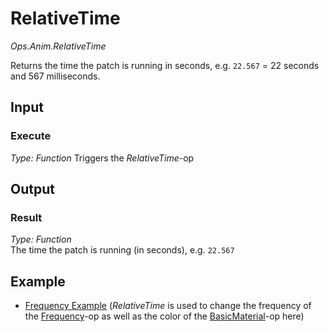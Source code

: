 # RelativeTime

*Ops.Anim.RelativeTime*

Returns the time the patch is running in seconds, e.g. `22.567` = 22 seconds and 567 milliseconds.

## Input

### Execute

*Type: Function*
Triggers the *RelativeTime*-op

## Output

### Result

*Type: Function*  
The time the patch is running (in seconds), e.g. `22.567`

## Example

- [Frequency Example](https://cables.gl/ui/#/project/571debaf993b271b6626e2ab) (*RelativeTime* is used to change the frequency of the [Frequency](../Ops.Anim.Frequency/Ops.Anim.Frequency.md)-op as well as the color of the [BasicMaterial](../Ops.Gl.Shader.BasicMaterial/Ops.Gl.Shader.BasicMaterial.md)-op here)